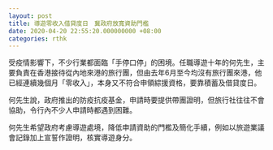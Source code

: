 ```yaml
---
layout: post
title: 導遊零收入借貸度日　冀政府放寬資助門檻
date: 2020-04-20 22:55:20.000000000 +08:00
categories: rthk
---
```


受疫情影響下，不少行業都面臨「手停口停」的困境。任職導遊十年的何先生，主要負責在香港接待從內地來港的旅行團，但由去年6月至今均沒有旅行團來港，他已經連續幾個月「零收入」，本身又不符合申領綜援資格，要靠積蓄及借貸度日。

何先生說，政府推出的防疫抗疫基金，申請時要提供帶團證明，但旅行社往往不會協助，令行內不少人申請時都遇到困難。

何先生希望政府考慮導遊處境，降低申請資助的門檻及簡化手續，例如以旅遊業議會記錄加上宣誓作證明，核實導遊身分。
